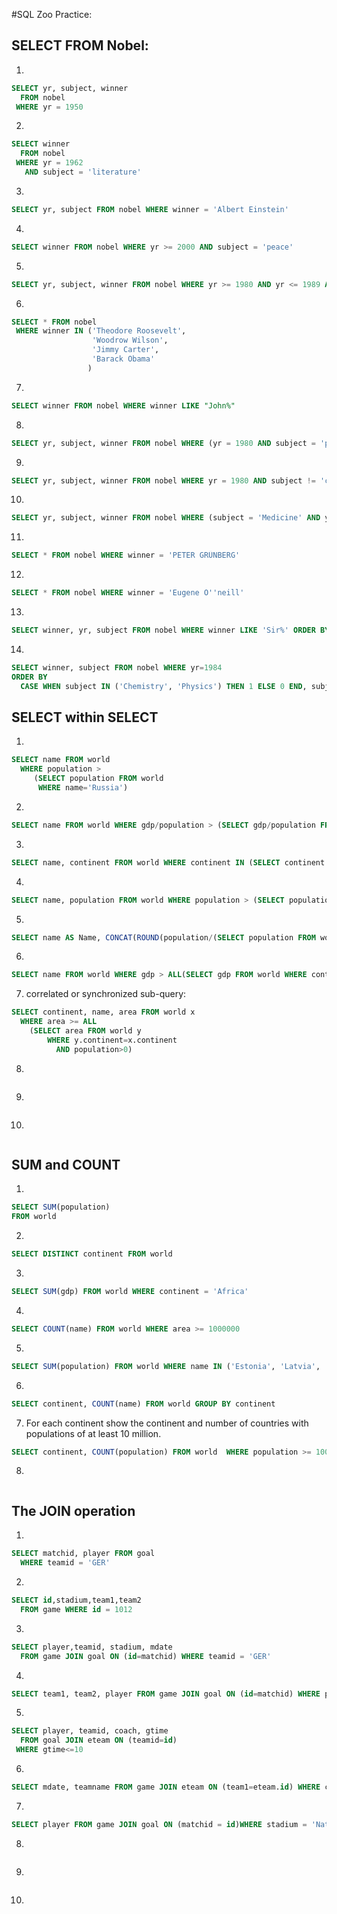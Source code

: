 #SQL Zoo Practice:

## SELECT FROM Nobel:

1.
```sql
SELECT yr, subject, winner
  FROM nobel
 WHERE yr = 1950
```

2.
```sql
SELECT winner
  FROM nobel
 WHERE yr = 1962
   AND subject = 'literature'
```

3.
```sql
SELECT yr, subject FROM nobel WHERE winner = 'Albert Einstein'
```

4.
```sql
SELECT winner FROM nobel WHERE yr >= 2000 AND subject = 'peace'
```

5.
```sql
SELECT yr, subject, winner FROM nobel WHERE yr >= 1980 AND yr <= 1989 AND subject = 'literature'
```

6.
```sql
SELECT * FROM nobel
 WHERE winner IN ('Theodore Roosevelt',
                  'Woodrow Wilson',
                  'Jimmy Carter',
                  'Barack Obama'
                 )
```

7.
```sql
SELECT winner FROM nobel WHERE winner LIKE "John%"
```

8.
```sql
SELECT yr, subject, winner FROM nobel WHERE (yr = 1980 AND subject = 'physics') OR (yr = 1984 AND subject = 'chemistry') 
```

9.
```sql
SELECT yr, subject, winner FROM nobel WHERE yr = 1980 AND subject != 'chemistry' AND subject != 'medicine'
```

10.
```sql
SELECT yr, subject, winner FROM nobel WHERE (subject = 'Medicine' AND yr < 1910) OR (subject = 'Literature' AND yr >= 2004)
```

11.
```sql
SELECT * FROM nobel WHERE winner = 'PETER GRÜNBERG'
```

12.
```sql
SELECT * FROM nobel WHERE winner = 'Eugene O''neill'
```

13.
```sql
SELECT winner, yr, subject FROM nobel WHERE winner LIKE 'Sir%' ORDER BY yr DESC, winner ASC
```

14.
```sql
SELECT winner, subject FROM nobel WHERE yr=1984
ORDER BY
  CASE WHEN subject IN ('Chemistry', 'Physics') THEN 1 ELSE 0 END, subject, winner
```
## SELECT within SELECT

1.
```sql
SELECT name FROM world
  WHERE population >
     (SELECT population FROM world
      WHERE name='Russia')
```

2.
```sql
SELECT name FROM world WHERE gdp/population > (SELECT gdp/population FROM world WHERE name = 'United Kingdom') AND continent = 'europe'
```

3.
```sql
SELECT name, continent FROM world WHERE continent IN (SELECT continent FROM world WHERE name IN ('Argentina', 'Australia')) ORDER BY name
```

4.
```sql
SELECT name, population FROM world WHERE population > (SELECT population FROM world WHERE name = 'United Kingdom') AND population < (SELECT population FROM world WHERE name = 'Germany')
```

5.
```sql
SELECT name AS Name, CONCAT(ROUND(population/(SELECT population FROM world WHERE name = 'Germany')*100,0), '%') AS Percentage FROM world WHERE continent = 'Europe' AND name != 'Germany'
```

6.
```sql
SELECT name FROM world WHERE gdp > ALL(SELECT gdp FROM world WHERE continent = 'europe' AND gdp > 0)
```

7. correlated or synchronized sub-query:
```sql
SELECT continent, name, area FROM world x
  WHERE area >= ALL
    (SELECT area FROM world y
        WHERE y.continent=x.continent
          AND population>0)
```

8.
```sql

```

9.
```sql

```

10.
```sql

```

## SUM and COUNT

1.
```sql
SELECT SUM(population)
FROM world
```
2.
```sql
SELECT DISTINCT continent FROM world
```
3.
```sql
SELECT SUM(gdp) FROM world WHERE continent = 'Africa'
```
4.
```sql
SELECT COUNT(name) FROM world WHERE area >= 1000000
```
5.
```sql
SELECT SUM(population) FROM world WHERE name IN ('Estonia', 'Latvia', 'Lithuania')
```
6.
```sql
SELECT continent, COUNT(name) FROM world GROUP BY continent
```
7. For each continent show the continent and number of countries with populations of at least 10 million.
```sql
SELECT continent, COUNT(population) FROM world  WHERE population >= 10000000 GROUP BY continent
```
8.
```sql

```
## The JOIN operation 

1.
```sql
SELECT matchid, player FROM goal 
  WHERE teamid = 'GER'
```
2.
```sql
SELECT id,stadium,team1,team2
  FROM game WHERE id = 1012
```
3.
```sql
SELECT player,teamid, stadium, mdate
  FROM game JOIN goal ON (id=matchid) WHERE teamid = 'GER'
```
4.
```sql
SELECT team1, team2, player FROM game JOIN goal ON (id=matchid) WHERE player LIKE 'Mario%'
```

5.
```sql
SELECT player, teamid, coach, gtime
  FROM goal JOIN eteam ON (teamid=id)
 WHERE gtime<=10
```

6.
```sql
SELECT mdate, teamname FROM game JOIN eteam ON (team1=eteam.id) WHERE coach = 'Fernando Santos'
```

7.
```sql
SELECT player FROM game JOIN goal ON (matchid = id)WHERE stadium = 'National Stadium, Warsaw'
```

8.
```sql

```

9.
```sql

```

10.
```sql

```
